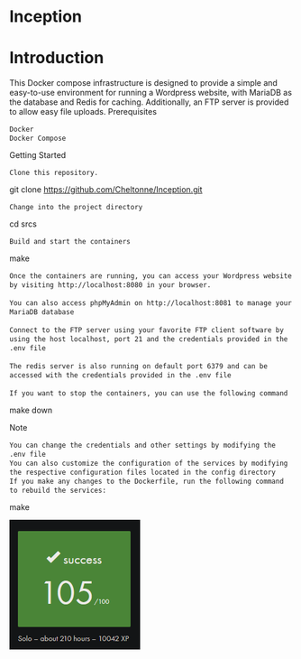 # Inception
<h1>Introduction</h1>

This Docker compose infrastructure is designed to provide a simple and easy-to-use environment for running a Wordpress website, with MariaDB as the database and Redis for caching. Additionally, an FTP server is provided to allow easy file uploads.
Prerequisites

    Docker
    Docker Compose

Getting Started

    Clone this repository.

git clone https://github.com/Cheltonne/Inception.git

    Change into the project directory

cd srcs

    Build and start the containers

make

    Once the containers are running, you can access your Wordpress website by visiting http://localhost:8080 in your browser.

    You can also access phpMyAdmin on http://localhost:8081 to manage your MariaDB database

    Connect to the FTP server using your favorite FTP client software by using the host localhost, port 21 and the credentials provided in the .env file

    The redis server is also running on default port 6379 and can be accessed with the credentials provided in the .env file

    If you want to stop the containers, you can use the following command

make down

Note

    You can change the credentials and other settings by modifying the .env file
    You can also customize the configuration of the services by modifying the respective configuration files located in the config directory
    If you make any changes to the Dockerfile, run the following command to rebuild the services:

make 

![inception grade 105/100](https://github.com/Cheltonne/Cheltonne/blob/main/inception%20grade.png?raw=true)
